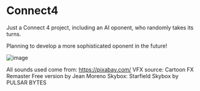 # Connect4


Just a Connect 4 project, including an AI oponent, who randomly takes its turns.

Planning to develop a more sophisticated oponent in the future!

![image](https://github.com/user-attachments/assets/234bb16f-f5b5-4106-82a9-66fa04a17d7c)


All sounds used come from: https://pixabay.com/
VFX source: Cartoon FX Remaster Free version by Jean Moreno
Skybox: Starfield Skybox by PULSAR BYTES

